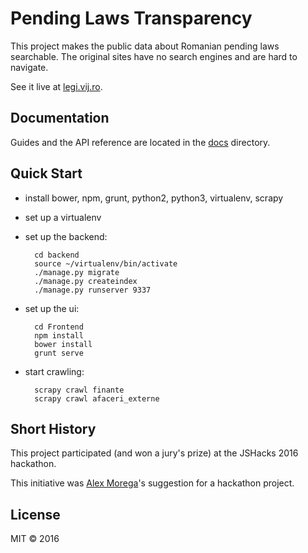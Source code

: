 # Pending Laws Transparency

This project makes the public data about Romanian pending laws searchable.
The original sites have no search engines and are hard to navigate.

See it live at [legi.vij.ro](http://legi.vij.ro).


## Documentation

Guides and the API reference are located in the
[docs](https://github.com/jshacks/boilerplate/tree/master/docs) directory.


## Quick Start

- install bower, npm, grunt, python2, python3, virtualenv, scrapy
- set up a virtualenv
- set up the backend:

        cd backend
        source ~/virtualenv/bin/activate
        ./manage.py migrate
        ./manage.py createindex
        ./manage.py runserver 9337
        
- set up the ui:

        cd Frontend
        npm install
        bower install
        grunt serve

- start crawling:
        
        scrapy crawl finante
        scrapy crawl afaceri_externe


## Short History

This project participated (and won a jury's prize) at the JSHacks 2016 hackathon.

This initiative was [Alex Morega](https://github.com/mgax)'s suggestion for a hackathon project.

## License

MIT © 2016
